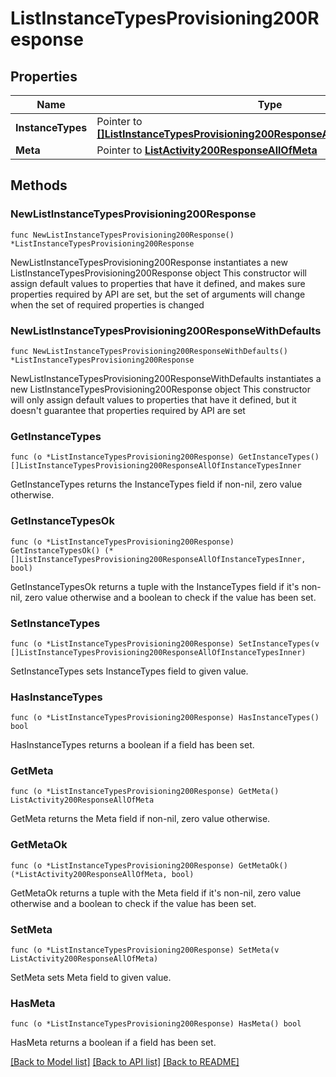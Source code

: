# ListInstanceTypesProvisioning200Response

## Properties

Name | Type | Description | Notes
------------ | ------------- | ------------- | -------------
**InstanceTypes** | Pointer to [**[]ListInstanceTypesProvisioning200ResponseAllOfInstanceTypesInner**](ListInstanceTypesProvisioning200ResponseAllOfInstanceTypesInner.md) |  | [optional] 
**Meta** | Pointer to [**ListActivity200ResponseAllOfMeta**](ListActivity200ResponseAllOfMeta.md) |  | [optional] 

## Methods

### NewListInstanceTypesProvisioning200Response

`func NewListInstanceTypesProvisioning200Response() *ListInstanceTypesProvisioning200Response`

NewListInstanceTypesProvisioning200Response instantiates a new ListInstanceTypesProvisioning200Response object
This constructor will assign default values to properties that have it defined,
and makes sure properties required by API are set, but the set of arguments
will change when the set of required properties is changed

### NewListInstanceTypesProvisioning200ResponseWithDefaults

`func NewListInstanceTypesProvisioning200ResponseWithDefaults() *ListInstanceTypesProvisioning200Response`

NewListInstanceTypesProvisioning200ResponseWithDefaults instantiates a new ListInstanceTypesProvisioning200Response object
This constructor will only assign default values to properties that have it defined,
but it doesn't guarantee that properties required by API are set

### GetInstanceTypes

`func (o *ListInstanceTypesProvisioning200Response) GetInstanceTypes() []ListInstanceTypesProvisioning200ResponseAllOfInstanceTypesInner`

GetInstanceTypes returns the InstanceTypes field if non-nil, zero value otherwise.

### GetInstanceTypesOk

`func (o *ListInstanceTypesProvisioning200Response) GetInstanceTypesOk() (*[]ListInstanceTypesProvisioning200ResponseAllOfInstanceTypesInner, bool)`

GetInstanceTypesOk returns a tuple with the InstanceTypes field if it's non-nil, zero value otherwise
and a boolean to check if the value has been set.

### SetInstanceTypes

`func (o *ListInstanceTypesProvisioning200Response) SetInstanceTypes(v []ListInstanceTypesProvisioning200ResponseAllOfInstanceTypesInner)`

SetInstanceTypes sets InstanceTypes field to given value.

### HasInstanceTypes

`func (o *ListInstanceTypesProvisioning200Response) HasInstanceTypes() bool`

HasInstanceTypes returns a boolean if a field has been set.

### GetMeta

`func (o *ListInstanceTypesProvisioning200Response) GetMeta() ListActivity200ResponseAllOfMeta`

GetMeta returns the Meta field if non-nil, zero value otherwise.

### GetMetaOk

`func (o *ListInstanceTypesProvisioning200Response) GetMetaOk() (*ListActivity200ResponseAllOfMeta, bool)`

GetMetaOk returns a tuple with the Meta field if it's non-nil, zero value otherwise
and a boolean to check if the value has been set.

### SetMeta

`func (o *ListInstanceTypesProvisioning200Response) SetMeta(v ListActivity200ResponseAllOfMeta)`

SetMeta sets Meta field to given value.

### HasMeta

`func (o *ListInstanceTypesProvisioning200Response) HasMeta() bool`

HasMeta returns a boolean if a field has been set.


[[Back to Model list]](../README.md#documentation-for-models) [[Back to API list]](../README.md#documentation-for-api-endpoints) [[Back to README]](../README.md)


